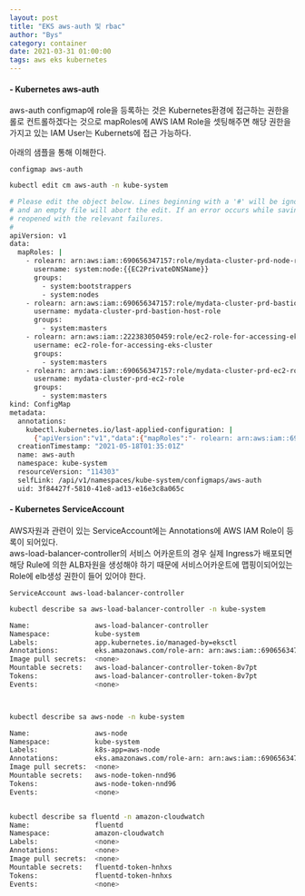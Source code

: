 ```yaml
---
layout: post
title: "EKS aws-auth 및 rbac"
author: "Bys"
category: container
date: 2021-03-31 01:00:00
tags: aws eks kubernetes
---
```


#### - Kubernetes aws-auth  
aws-auth configmap에 role을 등록하는 것은 Kubernetes환경에 접근하는 권한을 롤로 컨트롤하겠다는 것으로 mapRoles에 AWS IAM Role을 셋팅해주면 해당 권한을 가지고 있는 IAM User는 Kubernets에 접근 가능하다.  

 아래의 샘플을 통해 이해한다.  

`configmap aws-auth`
```bash
kubectl edit cm aws-auth -n kube-system

# Please edit the object below. Lines beginning with a '#' will be ignored,
# and an empty file will abort the edit. If an error occurs while saving this file will be
# reopened with the relevant failures.
#
apiVersion: v1
data:
  mapRoles: |
    - rolearn: arn:aws:iam::690656347157:role/mydata-cluster-prd-node-role
      username: system:node:{{EC2PrivateDNSName}}
      groups:
        - system:bootstrappers
        - system:nodes
    - rolearn: arn:aws:iam::690656347157:role/mydata-cluster-prd-bastion-host-role
      username: mydata-cluster-prd-bastion-host-role
      groups:
        - system:masters
    - rolearn: arn:aws:iam::222383050459:role/ec2-role-for-accessing-eks-cluster
      username: ec2-role-for-accessing-eks-cluster
      groups:
        - system:masters
    - rolearn: arn:aws:iam::690656347157:role/mydata-cluster-prd-ec2-role
      username: mydata-cluster-prd-ec2-role
      groups:
        - system:masters
kind: ConfigMap
metadata:
  annotations:
    kubectl.kubernetes.io/last-applied-configuration: |
      {"apiVersion":"v1","data":{"mapRoles":"- rolearn: arn:aws:iam::690656347157:role/mydata-cluster-prd-node-role\n  username: system:node:{{EC2PrivateDNSName}}\n  groups:\n    - system:bootstrappers\n    - system:nodes\n- rolearn: arn:aws:iam::690656347157:role/mydata-cluster-prd-bastion-host-role\n  username: mydata-cluster-prd-bastion-host-role\n  groups:\n    - system:masters\n"},"kind":"ConfigMap","metadata":{"annotations":{},"name":"aws-auth","namespace":"kube-system"}}
  creationTimestamp: "2021-05-18T01:35:01Z"
  name: aws-auth
  namespace: kube-system
  resourceVersion: "114303"
  selfLink: /api/v1/namespaces/kube-system/configmaps/aws-auth
  uid: 3f84427f-5810-41e8-ad13-e16e3c8a065c
```

#### - Kubernetes ServiceAccount  
AWS자원과 관련이 있는 ServiceAccount에는 Annotations에 AWS IAM Role이 등록이 되어있다.  
aws-load-balancer-controller의 서비스 어카운트의 경우 실제 Ingress가 배포되면 해당 Rule에 의한 ALB자원을 생성해야 하기 때문에 서비스어카운트에 맵핑이되어있는 Role에 elb생성 권한이 들어 있어야 한다.  

`ServiceAccount aws-load-balancer-controller`

```bash
kubectl describe sa aws-load-balancer-controller -n kube-system

Name:                aws-load-balancer-controller
Namespace:           kube-system
Labels:              app.kubernetes.io/managed-by=eksctl
Annotations:         eks.amazonaws.com/role-arn: arn:aws:iam::690656347157:role/eksctl-mydata-cluster-prd-addon-iamserviceac-Role1-NC7VZRSV6NLY
Image pull secrets:  <none>
Mountable secrets:   aws-load-balancer-controller-token-8v7pt
Tokens:              aws-load-balancer-controller-token-8v7pt
Events:              <none>



kubectl describe sa aws-node -n kube-system

Name:                aws-node
Namespace:           kube-system
Labels:              k8s-app=aws-node
Annotations:         eks.amazonaws.com/role-arn: arn:aws:iam::690656347157:role/mydata-cluster-prd-cni-role
Image pull secrets:  <none>
Mountable secrets:   aws-node-token-nnd96
Tokens:              aws-node-token-nnd96
Events:              <none>


kubectl describe sa fluentd -n amazon-cloudwatch
Name:                fluentd
Namespace:           amazon-cloudwatch
Labels:              <none>
Annotations:         <none>
Image pull secrets:  <none>
Mountable secrets:   fluentd-token-hnhxs
Tokens:              fluentd-token-hnhxs
Events:              <none>
```
<br>

